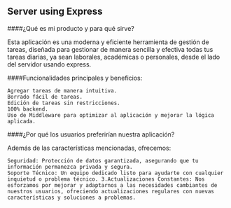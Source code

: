 ## Server using Express

####¿Qué es mi producto y para qué sirve?

Esta aplicación es una moderna y eficiente herramienta de gestión de tareas, diseñada para gestionar de manera sencilla y efectiva todas tus tareas diarias, ya sean laborales, académicas o personales, desde el lado del servidor usando express.

####Funcionalidades principales y beneficios:

    Agregar tareas de manera intuitiva.
    Borrado fácil de tareas.
    Edición de tareas sin restricciones.
    100% backend.
    Uso de Middleware para optimizar al aplicación y mejorar la lógica aplicada.

####¿Por qué los usuarios preferirían nuestra aplicación?

Además de las características mencionadas, ofrecemos:

    Seguridad: Protección de datos garantizada, asegurando que tu información permanezca privada y segura.
    Soporte Técnico: Un equipo dedicado listo para ayudarte con cualquier inquietud o problema técnico. 3.Actualizaciones Constantes: Nos esforzamos por mejorar y adaptarnos a las necesidades cambiantes de nuestros usuarios, ofreciendo actualizaciones regulares con nuevas características y soluciones a problemas.
